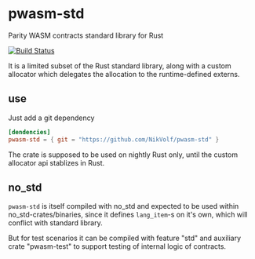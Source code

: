 # pwasm-std

Parity WASM contracts standard library for Rust

[![Build Status](https://travis-ci.org/NikVolf/pwasm-std.svg?branch=master)](https://travis-ci.org/NikVolf/pwasm-std)

It is a limited subset of the Rust standard library, along with a custom allocator which delegates the allocation to the runtime-defined externs.

## use

Just add a git dependency
```toml
[dendencies] 
pwasm-std = { git = "https://github.com/NikVolf/pwasm-std" }
```

The crate is supposed to be used on nightly Rust only, until the custom allocator api stablizes in Rust.

## no_std

`pwasm-std` is itself compiled with no_std and expected to be used within no_std-crates/binaries, since it defines `lang_item`-s on it's own, which will conflict with standard library.

But for test scenarios it can be compiled with feature "std" and auxiliary crate "pwasm-test" to support testing of internal logic of contracts.

